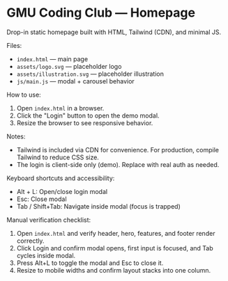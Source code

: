 # GMU Coding Club — Homepage

Drop-in static homepage built with HTML, Tailwind (CDN), and minimal JS.

Files:
- `index.html` — main page
- `assets/logo.svg` — placeholder logo
- `assets/illustration.svg` — placeholder illustration
- `js/main.js` — modal + carousel behavior

How to use:
1. Open `index.html` in a browser.
2. Click the "Login" button to open the demo modal.
3. Resize the browser to see responsive behavior.

Notes:
- Tailwind is included via CDN for convenience. For production, compile Tailwind to reduce CSS size.
- The login is client-side only (demo). Replace with real auth as needed.

Keyboard shortcuts and accessibility:
- Alt + L: Open/close login modal
- Esc: Close modal
- Tab / Shift+Tab: Navigate inside modal (focus is trapped)

Manual verification checklist:
1. Open `index.html` and verify header, hero, features, and footer render correctly.
2. Click Login and confirm modal opens, first input is focused, and Tab cycles inside modal.
3. Press Alt+L to toggle the modal and Esc to close it.
4. Resize to mobile widths and confirm layout stacks into one column.

